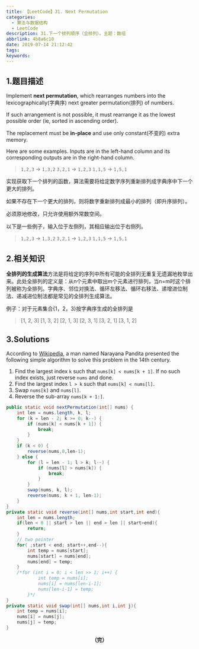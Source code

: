 ```yaml
---
title: 【LeetCode】31. Next Permutation
categories:
  - 算法与数据结构
  - LeetCode
description: 31.下一个排列顺序（全排列）。主题：数组
abbrlink: 4b8a6c10
date: 2019-07-14 21:12:42
tags:
keywords:
---
```


## 1.题目描述

Implement **next permutation**, which rearranges numbers into the lexicographically(字典序) next greater permutation(排列) of numbers.

If such arrangement is not possible, it must rearrange it as the lowest possible order (ie, sorted in ascending order).

The replacement must be **in-place** and use only constant(不变的) extra memory.

Here are some examples. Inputs are in the left-hand column and its corresponding outputs are in the right-hand column.

> `1,2,3` → `1,3,2`
> `3,2,1` → `1,2,3`
> `1,1,5` → `1,5,1`

实现获取下一个排列的函数，算法需要将给定数字序列重新排列成字典序中下一个更大的排列。

如果不存在下一个更大的排列，则将数字重新排列成最小的排列（即升序排列）。

必须原地修改，只允许使用额外常数空间。

以下是一些例子，输入位于左侧列，其相应输出位于右侧列。

> `1,2,3` → `1,3,2`
> `3,2,1` → `1,2,3`
> `1,1,5` → `1,5,1`

## 2.相关知识

**全排列的生成算法**方法是将给定的序列中所有可能的全排列无重复无遗漏地枚举出来。此处全排列的定义是：从n个元素中取出m个元素进行排列，当n=m时这个排列被称为全排列。字典序、邻位对换法、循环左移法、循环右移法、递增进位制法、递减进位制法都是常见的全排列生成算法。

例子：对于元素集合{1，2，3}按字典序生成的全排列是

> [1, 2, 3]
> [1, 3, 2]
> [2, 1, 3]
> [2, 3, 1]
> [3, 2, 1]
> [3, 1, 2]

## 3.Solutions

According to [Wikipedia](https://en.wikipedia.org/wiki/Permutation#Generation_in_lexicographic_order), a man named Narayana Pandita presented the following simple algorithm to solve this problem in the 14th century.

1. Find the largest index `k` such that `nums[k] < nums[k + 1]`. If no such index exists, just reverse `nums` and done.
2. Find the largest index `l > k` such that `nums[k] < nums[l]`.
3. Swap `nums[k]` and `nums[l]`.
4. Reverse the sub-array `nums[k + 1:]`.

~~~java
public static void nextPermutation(int[] nums) {
    int len = nums.length, k, l;
    for (k = len - 2; k >= 0; k--) {
        if (nums[k] < nums[k + 1]) {
            break;
        }
    }
    if (k < 0) {
        reverse(nums,0,len-1);
    } else {
        for (l = len - 1; l > k; l--) {
            if (nums[l] > nums[k]) {
                break;
            }
        } 
        swap(nums, k, l);
        reverse(nums, k + 1, len-1);
    }
}
private static void reverse(int[] nums,int start,int end){
    int len = nums.length;
    if(len < 0 || start > len || end > len || start>end){
        return;
    }
    // two pointer
    for( ;start < end; start++,end--){
        int temp = nums[start];
        nums[start] = nums[end];
        nums[end] = temp;
    }
    /*for (int i = 0; i < len >> 1; i++) {
			int temp = nums[i];
			nums[i] = nums[len-i-1];
			nums[len-i-1] = temp;
		}*/
}
private static void swap(int[] nums,int i,int j){
    int temp = nums[i];
    nums[i] = nums[j];
    nums[j] = temp;
}
~~~

<center><font style="font-weight:bold">（完）</font></center>
